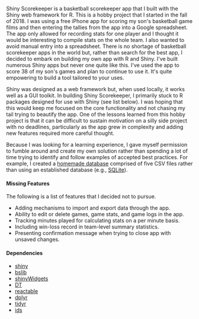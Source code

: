 
Shiny Scorekeeper is a basketball scorekeeper app that I built with the Shiny web framework for R. This is a hobby project that I started in the fall of 2018. I was using a free iPhone app for scoring my son's basketball game films and then entering the tallies from the app into a Google spreadsheet. The app only allowed for recording stats for one player and I thought it would be interesting to compile stats on the whole team. I also wanted to avoid manual entry into a spreadsheet. There is no shortage of basketball scorekeeper apps in the world but, rather than search for the best app, I decided to embark on building my own app with R and Shiny. I've built numerous Shiny apps but never one quite like this. I've used the app to score 38 of my son's games and plan to continue to use it. It's quite empowering to build a tool tailored to your uses.

Shiny was designed as a web framework but, when used locally, it works well as a GUI toolkit. In building Shiny Scorekeeper, I primarily stuck to R packages designed for use with Shiny (see list below). I was hoping that this would keep me focused on the core functionality and not chasing my tail trying to beautify the app. One of the lessons learned from this hobby project is that it can be difficult to sustain motivation on a silly side project with no deadlines, particularly as the app grew in complexity and adding new features required more careful thought.

Because I was looking for a learning experience, I gave myself permission to fumble around and create my own solution rather than spending a lot of time trying to identify and follow examples of accepted best practices. For example, I created a [homemade database](https://www.travishinkelman.com/post/dt-datatable-crud) comprised of five CSV files rather than using an established database (e.g., [SQLite](https://www.sqlite.org/index.html)).

#### Missing Features

The following is a list of features that I decided not to pursue.  

* Adding mechanisms to import and export data through the app. 
* Ability to edit or delete games, game stats, and game logs in the app.  
* Tracking minutes played for calculating stats on a per minute basis.
* Including win-loss record in team-level summary statistics.
* Presenting confirmation message when trying to close app with unsaved changes.

#### Dependencies

* [shiny](https://shiny.posit.co)
* [bslib](https://rstudio.github.io/bslib/index.html)
* [shinyWidgets](https://dreamrs.github.io/shinyWidgets/index.html)
* [DT](https://rstudio.github.io/DT/)
* [reactable](https://glin.github.io/reactable/)
* [dplyr](https://dplyr.tidyverse.org)
* [tidyr](https://tidyr.tidyverse.org)
* [ids](https://reside-ic.github.io/ids/)
